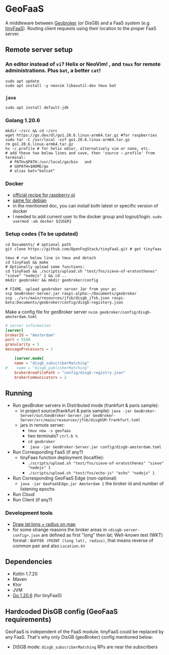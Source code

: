 # GeoFaaS

A middleware between [Geobroker](https://github.com/MoeweX/geobroker) (or DisGB) and a FaaS system (e.g. [tinyFaaS](https://github.com/OpenFogStack/tinyFaaS)). Routing client requests using their location to the proper FaaS server.


## Remote server setup
### An editor instead of `vi`? Helix or NeoVim! , and `tmux` for remote administrations. Plus `bat`, a better `cat`!
```
sudo apt update
sudo apt install -y neovim libavutil-dev tmux bat
```
### `java`
```
sudo apt install default-jdk
```

### Golang 1.20.6
```
mkdir ~/src && cd ~/src
wget https://go.dev/dl/go1.20.6.linux-arm64.tar.gz #for raspberries
sudo tar -C /usr/local -xzf go1.20.6.linux-arm64.tar.gz 
rm go1.20.6.linux-arm64.tar.gz
hx ~/.profile # for helix edior, alternatively vim or nano, etc.
# add these two below lines and save, then 'source ~.profile' from terminal: 
  # PATH=$PATH:/usr/local/go/bin   and 
  # GOPATH=$HOME/go
  # alias bat="batcat"
```
### Docker 
- [official recipe for raspberry pi](https://docs.docker.com/engine/install/raspberry-pi-os/#install-using-the-repository)
- [same for debian](https://docs.docker.com/engine/install/debian/)
- in the mentioned doc, you can install both latest or specific version of docker
- I needed to add current user to the docker group and logout/login. `sudo usermod -aG docker ${USER}`

### Setup codes (To be updated)
```
cd Documents/ # optional path
git clone https://github.com/OpenFogStack/tinyFaaS.git # get tinyfaas
 
tmux # run below line in tmux and detach
cd tinyFaaS && make
# Optionally upload some functions:
cd tinyFaaS && ./scripts/upload.sh "test/fns/sieve-of-eratosthenes" "sieve" "nodejs" 1 && cd .. 
mkdir geobroker && mkdir geobroker/config

# FIXME. upload geobroker server Jar from your pc
scp GeoBroker-Server.jar raspi-alpha:~/Documents/geobroker
scp ../src/main/resources/jfsb/disgb_jfsb.json raspi-beta:Documents/geobroker/config/disgb-registery.json 
```
Make a config file for geoBroker server `nvim geobroker/config/disgb-amsterdam.toml`
```toml
# server information
[server]
brokerId = "Amsterdam"
port = 5560
granularity = 5
messageProcessors = 2

    [server.mode]
    name = "disgb_subscriberMatching"
#    name = "disgb_publisherMatching"
    brokerAreaFilePath = "config/disgb-registry.json"
    brokerCommunicators = 2
```

## **Running**
- Run geoBroker servers in Distributed mode (frankfurt & paris sample):
  - in project source(frankfurt & paris sample): `java -jar GeoBroker-Server/out/GeoBroker-Server.jar GeoBroker-Server/src/main/resources/jfsb/disgbSM-frankfurt.toml`
  - jars in remote server: 
    - `tmux new -s geofaas`
    - two terminals? `ctrl-b %`
    - `cd geobroker`
    - ` java -jar GeoBroker-Server.jar config/disgb-amsterdam.toml`
- Run Corresponding FaaS (if any?)
  - tinyFaas function deployment (localfile):
    - `./scripts/upload.sh "test/fns/sieve-of-eratosthenes" "sieve" "nodejs" 1`
    - `./scripts/upload.sh "test/fns/echo-js" "echo" "nodejs" 1`
- Run Corresponding GeoFaaS Edge (non-optional)
  - `java -jar GeoFaaSEdge.jar Amsterdam 1` the broker id and number of listening epochs
- Run Cloud
- Run Client (if any?)

### Development tools
- [Draw lat:long + radius on map](https://www.freemaptools.com/radius-around-point.htm)
- for some strange reasons the broker areas in `<disgb-server-config>.json` are defined as first "long" then lat; Well-known text (WKT) format : `BUFFER (POINT (long lat), radius)`, that means reverse of common pair and also `Location.kt`

## Dependencies
- Kotlin 1.7.20  
- Maven  
- Ktor  
- JVM  
- [Go 1.20.6](https://go.dev/dl/go1.20.6.linux-arm64.tar.gz) (for tinyFaaS)    

## **Hardcoded DisGB config (GeoFaaS requirements)**
GeoFaaS is independent of the FaaS module. tinyFaaS could be replaced by any FaaS. That's why only DisGB (geoBroker) config mentioned below:  
- DiSGB mode: `disgb_subscriberMatching` RPs are near the subscribers

